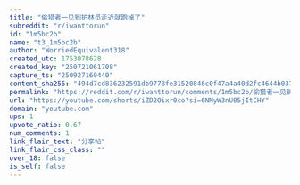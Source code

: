 ```yaml
---
title: "偷猎者一见到护林员走近就跑掉了"
subreddit: "r/iwanttorun"
id: "1m5bc2b"
name: "t3_1m5bc2b"
author: "WorriedEquivalent318"
created_utc: 1753078628
created_key: "250721061708"
capture_ts: "250927160440"
content_sha256: "494d7cd836232591db9778fe31520846c0f47a4a40d2fc4644b037de5b5318c4"
permalink: "https://reddit.com/r/iwanttorun/comments/1m5bc2b/偷猎者一见到护林员走近就跑掉了/"
url: "https://youtube.com/shorts/iZD2Oixr0co?si=6NMyW3nU05jItCHY"
domain: "youtube.com"
ups: 1
upvote_ratio: 0.67
num_comments: 1
link_flair_text: "分享帖"
link_flair_css_class: ""
over_18: false
is_self: false
---
```


